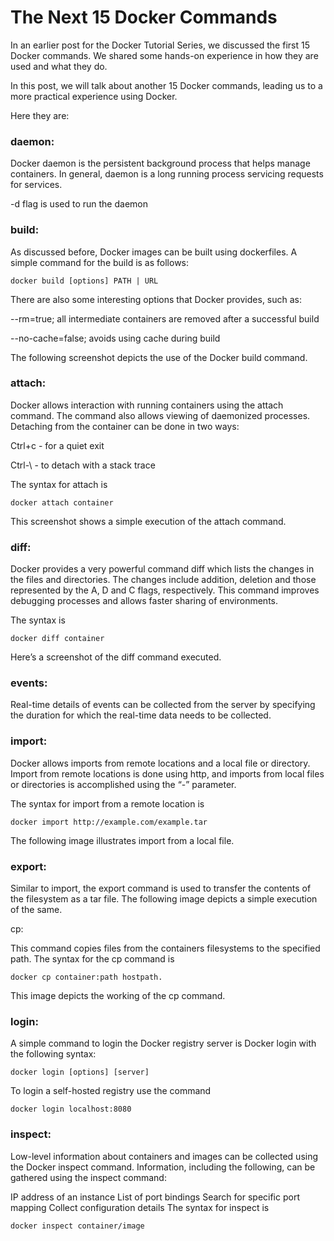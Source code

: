 # The Next 15 Docker Commands

In an earlier post for the Docker Tutorial Series, we discussed the first 15 Docker commands. We shared some hands-on experience in how they are used and what they do.

In this post, we will talk about another 15 Docker commands, leading us to a more practical experience using Docker.

Here they are:

### daemon:

Docker daemon is the persistent background process that helps manage containers. In general, daemon is a long running process servicing requests for services.

-d flag is used to run the daemon

### build:

As discussed before, Docker images can be built using dockerfiles. A simple command for the build is as follows:
```
docker build [options] PATH | URL
```
There are also some interesting options that Docker provides, such as:

--rm=true; all intermediate containers are removed after a successful build

--no-cache=false; avoids using cache during build

The following screenshot depicts the use of the Docker build command.

### attach:

Docker allows interaction with running containers using the attach command. The command also allows viewing of daemonized processes. Detaching from the container can be done in two ways:

Ctrl+c - for a quiet exit

Ctrl-\ - to detach with a stack trace

The syntax for attach is
```
docker attach container
```
This screenshot shows a simple execution of the attach command.

### diff:

Docker provides a very powerful command diff which lists the changes in the files and directories. The changes include addition, deletion and those represented by the A, D and C flags, respectively. This command improves debugging processes and allows faster sharing of environments.

The syntax is
```
docker diff container
```
Here’s a screenshot of the diff command executed.

### events:

Real-time details of events can be collected from the server by specifying the duration for which the real-time data needs to be collected.

### import:

Docker allows imports from remote locations and a local file or directory. Import from remote locations is done using http, and imports from local files or directories is accomplished using the “-” parameter.

The syntax for import from a remote location is
```
docker import http://example.com/example.tar
```
The following image illustrates import from a local file.

### export:

Similar to import, the export command is used to transfer the contents of the filesystem as a tar file. The following image depicts a simple execution of the same.

cp:

This command copies files from the containers filesystems to the specified path. The syntax for the cp command is
```
docker cp container:path hostpath.
```
This image depicts the working of the cp command.

### login:

A simple command to login the Docker registry server is Docker login with the following syntax:
```
docker login [options] [server]
```
To login a self-hosted registry use the command
```
docker login localhost:8080
```
### inspect:

Low-level information about containers and images can be collected using the Docker inspect command. Information, including the following, can be gathered using the inspect command:

IP address of an instance
List of port bindings
Search for specific port mapping
Collect configuration details
The syntax for inspect is
```
docker inspect container/image
```